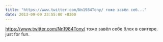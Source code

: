 ```yaml
---
title: "https://www.twitter.com/Nn1984Tony/ тоже завёл себ..."
date: 2013-09-09 23:55:00 +0300
---
```


https://www.twitter.com/Nn1984Tony/ тоже завёл себе блох в свитере. just for fun.

